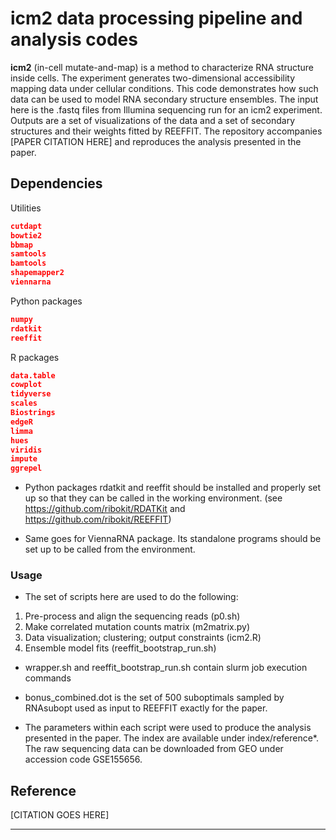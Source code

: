 # icm2 data processing pipeline and analysis codes

**icm2** (in-cell mutate-and-map) is a method to characterize RNA structure inside cells. The experiment generates two-dimensional accessibility mapping data under cellular conditions. This code demonstrates how such data can be used to model RNA secondary structure ensembles. The input here is the .fastq files from Illumina sequencing run for an icm2 experiment. Outputs are a set of visualizations of the data and a set of secondary structures and their weights fitted by REEFFIT. The repository accompanies [PAPER CITATION HERE] and reproduces the analysis presented in the paper.

## Dependencies

Utilities 
```json
cutdapt
bowtie2
bbmap
samtools
bamtools
shapemapper2
viennarna
```

Python packages
```json
numpy
rdatkit
reeffit
```

R packages
```json
data.table
cowplot
tidyverse
scales
Biostrings
edgeR
limma
hues
viridis
impute
ggrepel
```

* Python packages rdatkit and reeffit should be installed and properly set up so that they can be called in the working environment. (see https://github.com/ribokit/RDATKit and https://github.com/ribokit/REEFFIT)

* Same goes for ViennaRNA package. Its standalone programs should be set up to be called from the environment.

### Usage

* The set of scripts here are used to do the following:
1. Pre-process and align the sequencing reads (p0.sh)
2. Make correlated mutation counts matrix (m2matrix.py)
3. Data visualization; clustering; output constraints (icm2.R)
4. Ensemble model fits (reeffit\_bootstrap\_run.sh)

* wrapper.sh and reeffit\_bootstrap\_run.sh contain slurm job execution commands

* bonus\_combined.dot is the set of 500 suboptimals sampled by RNAsubopt used as input to REEFFIT exactly for the paper.

* The parameters within each script were used to produce the analysis presented in the paper. The index are available under index/reference\*. The raw sequencing data can be downloaded from GEO under accession code GSE155656.

## Reference

[CITATION GOES HERE]
<hr/>

